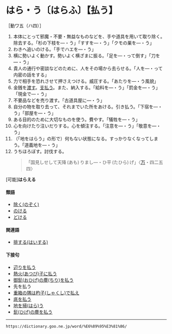 # はら・う〔はらふ〕【払う】

［動ワ五（ハ四）］
1. 本体にとって邪魔・不要・無益なものなどを、手や道具を用いて取り除く。除去する。「杉の下枝を―・う」「すすを―・う」「クモの巣を―・う」
2. わきへ追いのける。「手でハエを―・う」
3. 横に勢いよく動かす。勢いよく横ざまに振る。「足を―・って倒す」「刀を―・う」
4. 貴人の通行や密談などのために、人をその場から去らせる。「人を―・って内密の話をする」
5. 力で相手を恐れさせて押さえつける。威圧する。「あたりを―・う風貌」
6. 金銭を[渡す](わたす（渡す）)。[支払う](しはらう（支払う）)。また、納入する。「給料を―・う」「罰金を―・う」「現金で―・う」
7. 不要品などを売り渡す。「古道具屋に―・う」
8. 自分の物を取り去って、それまでいた所をあける。引き払う。「下宿を―・う」「部屋を―・う」
9. ある目的のために大切なものを使う。費やす。「犠牲を―・う」
10. 心を向けたり注いだりする。心を傾注する。「注意を―・う」「敬意を―・う」
11. （「地をはらう」の形で）何もない状態になる。すっかりなくなってしまう。「道義地を―・う」
12. うちほろぼす。討伐する。
    >「国見しせして天降 (あも) りまし―・ひ平 (たひら) げ」〈[万](https://dictionary.goo.ne.jp/word/%E4%B8%87%E8%91%89%E9%9B%86_%28%E3%81%BE%E3%82%93%E3%82%88%E3%81%86%E3%81%97%E3%82%85%E3%81%86%29/#jn-210648)・四二五四〉
        

\[可能\]**はらえる**

#### 類語

-   [除く(のぞく)](https://dictionary.goo.ne.jp/word/%E9%99%A4%E3%81%8F/#jn-171942)
-   [のける](https://dictionary.goo.ne.jp/word/%E9%80%80%E3%81%91%E3%82%8B_%28%E3%81%AE%E3%81%91%E3%82%8B%29/#jn-171791)
-   [どける](https://dictionary.goo.ne.jp/word/%E9%80%80%E3%81%91%E3%82%8B_%28%E3%81%A9%E3%81%91%E3%82%8B%29/#jn-158484)

#### 関連語

-   [排する(はいする)](https://dictionary.goo.ne.jp/word/%E6%8E%92%E3%81%99%E3%82%8B/#jn-173884)

#### 下接句

-   [辺りを払う](https://dictionary.goo.ne.jp/word/%E8%BE%BA%E3%82%8A%E3%82%92%E6%89%95%E3%81%86/#jn-4666)
-   [熱火(あつび)子に払う](https://dictionary.goo.ne.jp/word/%E7%86%B1%E7%81%AB%E5%AD%90%E3%81%AB%E6%89%95%E3%81%86/#jn-4914)
-   [御髭(おひげ)の塵(ちり)を払う](https://dictionary.goo.ne.jp/word/%E5%BE%A1%E9%AB%AD%E3%81%AE%E5%A1%B5%E3%82%92%E6%89%95%E3%81%86/#jn-32624)
-   先を払う
-   [重箱の隅は杓子(しゃくし)で払え](https://dictionary.goo.ne.jp/word/%E9%87%8D%E7%AE%B1%E3%81%AE%E9%9A%85%E3%81%AF%E6%9D%93%E5%AD%90%E3%81%A7%E6%89%95%E3%81%88/#jn-104442)
-   [底を払う](https://dictionary.goo.ne.jp/word/%E5%BA%95%E3%82%92%E6%89%95%E3%81%86/#jn-130370)
-   [地を掃(はら)う](https://dictionary.goo.ne.jp/word/%E5%9C%B0%E3%82%92%E6%8E%83%E3%81%86/#jn-140786)
-   [髭(ひげ)の塵を払う](https://dictionary.goo.ne.jp/word/%E9%AB%AD%E3%81%AE%E5%A1%B5%E3%82%92%E6%89%95%E3%81%86/#jn-184074)

---
`https://dictionary.goo.ne.jp/word/%E6%89%95%E3%81%86/`